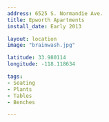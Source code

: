 ```yaml
---
address: 6525 S. Normandie Ave.  
title: Epworth Apartments
install_date: Early 2013

layout: location
image: "brainwash.jpg"

latitude: 33.980114
longitude: -118.118634

tags:	
- Seating
- Plants
- Tables
- Benches

---
```


